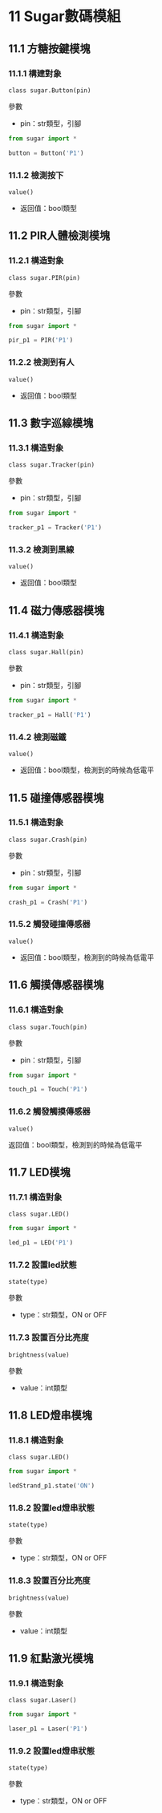 # 11 Sugar數碼模組

## 11.1 方糖按鍵模塊

### 11.1.1 構建對象

`class sugar.Button(pin)`

參數

* pin：str類型，引腳

```python
from sugar import *

button = Button('P1')
```

### 11.1.2 檢測按下

`value()`

* 返回值：bool類型

## 11.2 PIR人體檢測模塊

### 11.2.1 構造對象

`class sugar.PIR(pin)`

參數

* pin：str類型，引腳

```python
from sugar import *

pir_p1 = PIR('P1')
```

### 11.2.2 檢測到有人

`value()`

* 返回值：bool類型

## 11.3 數字巡線模塊

### 11.3.1 構造對象

`class sugar.Tracker(pin)`

參數

* pin：str類型，引腳

```python
from sugar import *

tracker_p1 = Tracker('P1')
```

### 11.3.2 檢測到黑線

`value()`

* 返回值：bool類型

## 11.4 磁力傳感器模塊

### 11.4.1 構造對象

`class sugar.Hall(pin)`

參數

* pin：str類型，引腳

```python
from sugar import *

tracker_p1 = Hall('P1')
```

### 11.4.2 檢測磁鐵

`value()`

* 返回值：bool類型，檢測到的時候為低電平

## 11.5 碰撞傳感器模塊

### 11.5.1 構造對象

`class sugar.Crash(pin)`

參數

* pin：str類型，引腳

```python
from sugar import *

crash_p1 = Crash('P1')
```

### 11.5.2 觸發碰撞傳感器

`value()`

* 返回值：bool類型，檢測到的時候為低電平

## 11.6 觸摸傳感器模塊

### 11.6.1 構造對象

`class sugar.Touch(pin)`

參數

* pin：str類型，引腳

```python
from sugar import *

touch_p1 = Touch('P1')
```

### 11.6.2 觸發觸摸傳感器

`value()`

返回值：bool類型，檢測到的時候為低電平

## 11.7 LED模塊

### 11.7.1 構造對象

`class sugar.LED()`

```python
from sugar import *

led_p1 = LED('P1')
```

### 11.7.2 設置led狀態

`state(type)`

參數

* type：str類型，ON or OFF

### 11.7.3 設置百分比亮度

`brightness(value)`

參數

* value：int類型

## 11.8 LED燈串模塊

### 11.8.1 構造對象

`class sugar.LED()`

```python
from sugar import *

ledStrand_p1.state('ON')
```

### 11.8.2 設置led燈串狀態

`state(type)`

參數

* type：str類型，ON or OFF

### 11.8.3 設置百分比亮度

`brightness(value)`

參數

* value：int類型

## 11.9 紅點激光模塊

### 11.9.1 構造對象

`class sugar.Laser()`

```python
from sugar import *

laser_p1 = Laser('P1')
```

### 11.9.2 設置led燈串狀態

`state(type)`

參數

* type：str類型，ON or OFF
